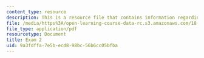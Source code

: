 ```yaml
---
content_type: resource
description: This is a resource file that contains information regarding exam 2.
file: /media/https%3A/open-learning-course-data-rc.s3.amazonaws.com/18-05-introduction-to-probability-and-statistics-spring-2014/9a3fdffa7e5becd898bc56b6cc05bfba_MIT18_05S14_Exam2.pdf
file_type: application/pdf
resourcetype: Document
title: Exam 2
uid: 9a3fdffa-7e5b-ecd8-98bc-56b6cc05bfba
---
```

